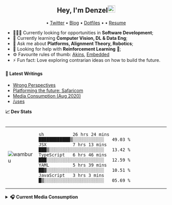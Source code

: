<h2 align="center">Hey, I'm Denzel<img src="https://github.com/wamburu/wamburu/raw/master/assets/hi.gif" width="23px"></h2>

<p align="center">
  • <a href="https://twitter.com/denzelwamburu">Twitter</a>
  • <a href="https://wamburu.codes">Blog</a>
  • <a href="https://github.com/wamburu/dotfiles">Dotfiles</a> •
  • <a href="https://resume.wamburu.codes">Resume</a>

</p>

- 🕵🏿‍♂️ Currently looking for opportunities in **Software Development**;
- 🌱 Currently learning **Computer Vision, DL & Data Eng**;
- 💬 Ask me about **Platforms, Alignment Theory, Robotics**;
- 🤔 Looking for help with **Reinforcement Learning** 👾;
- ⚙️ Favourite rules of thumb: [Akins](https://spacecraft.ssl.umd.edu/akins_laws.html), [Embedded](https://embeddedartistry.com/blog/2018/04/26/embedded-rules-of-thumb/)
- ⚡ Fun fact: Love exploring contrarian ideas on how to build the future.

#### 📕 Latest Writings

<!--START_SECTION:posts-->
* [Wrong Perspectives](https:&#x2F;&#x2F;wamburu.codes&#x2F;wrong-perspectives)
* [Platforming the future: Safaricom](https:&#x2F;&#x2F;wamburu.codes&#x2F;platforming-the-future:-safaricom)
* [Media Consumption (Aug 2020)](https:&#x2F;&#x2F;wamburu.codes&#x2F;media-consumption-(aug-2020))
* [&#x2F;uses](https:&#x2F;&#x2F;wamburu.codes&#x2F;uses)
<!--END_SECTION:posts-->

<summary><strong>📈 Dev Stats </strong></summary>
<br>
<table>
<tr><td>

<a>
  <img src="https://github-readme-stats.vercel.app/api?username=wamburu&show_icons=true&count_private=true&theme=merko&hide=contribs" alt="wamburu" /> 
</a>
</td><td>

<!--START_SECTION:waka-->
```text
sh           26 hrs 24 mins  ████████████▒░░░░░░░░░░░░   49.03 % 
JSX          7 hrs 13 mins   ███▒░░░░░░░░░░░░░░░░░░░░░   13.42 % 
TypeScript   6 hrs 46 mins   ███░░░░░░░░░░░░░░░░░░░░░░   12.59 % 
YAML         5 hrs 39 mins   ██▓░░░░░░░░░░░░░░░░░░░░░░   10.51 % 
JavaScript   3 hrs 3 mins    █▒░░░░░░░░░░░░░░░░░░░░░░░   05.69 % 
```
<!--END_SECTION:waka-->

</td></tr>
</table>

<details>

<summary><strong>🎧 Current Media Consumption </strong></summary>

<table>

<tr><th>Books/Essays </th> <th>Podcasts/Music</th></tr>
<tr><td>

| Title                                                                                         |                        Topic |
| --------------------------------------------------------------------------------------------- | ---------------------------: |
| [Anti-Fragile](https://www.amazon.com/Antifragile-Things-That-Disorder-Incerto/dp/0812979680) | Mental Models, Contrarianism |
| [Less Wrong](https://www.lesswrong.com)                                                       |                AI, Reasoning |
| [WeeklyRobotics](https://weeklyrobotics.com/)                                                 |                     Robotics |
| [YC Library](https://www.ycombinator.com/library)                                             |                     Startups |

</td><td>

<a>
  <img align="center" src="https://spotify-github-profile.vercel.app/api/view?uid=denzelwamburu&cover_image=false" />
</a>
</td></tr>
</table>
</details>
